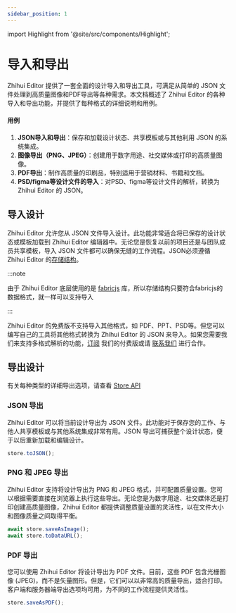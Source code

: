 ```yaml
---
sidebar_position: 1
---
```


import Highlight from '@site/src/components/Highlight';

# 导入和导出

<Highlight color="#dfd9fe">Zhihui Editor</Highlight> 提供了一套全面的设计导入和导出工具，可满足从简单的 JSON 文件处理到高质量图像和PDF导出等各种需求。本文档概述了 Zhihui Editor 的各种导入和导出功能，并提供了每种格式的详细说明和用例。

#### 用例

1. **JSON导入和导出**：保存和加载设计状态、共享模板或与其他利用 JSON 的系统集成。
2. **图像导出（PNG、JPEG）**：创建用于数字用途、社交媒体或打印的高质量图像。
3. **PDF导出**：制作高质量的印刷品，特别适用于营销材料、书籍和文档。
4. **PSD/figma等设计文件的导入**：对PSD、figma等设计文件的解析，转换为 Zhihui Editor 的 JSON。

## 导入设计

Zhihui Editor 允许您从 JSON 文件导入设计。此功能非常适合将已保存的设计状态或模板加载到 Zhihui Editor 编辑器中。无论您是恢复以前的项目还是与团队成员共享模板，导入 JSON 文件都可以确保无缝的工作流程。JSON必须遵循 Zhihui Editor 的[存储结构](/docs/store-api/store-overview)。

:::note

由于 Zhihui Editor 底层使用的是 [fabricjs](http://fabricjs.com/) 库，所以存储结构只要符合fabricjs的数据格式，就一样可以支持导入

:::

Zhihui Editor 的免费版不支持导入其他格式，如 PDF、PPT、PSD等。但您可以编写自己的工具将其他格式转换为 Zhihui Editor 的 JSON 来导入。如果您需要我们来支持多格式解析的功能，[订阅](/pricing) 我们的付费版或请 [联系我们](/contact) 进行合作。

## 导出设计

有关每种类型的详细导出选项，请查看 [Store API](/docs/store-api/store-overview)

### JSON 导出

Zhihui Editor 可以将当前设计导出为 JSON 文件。此功能对于保存您的工作、与他人共享模板或与其他系统集成非常有用。JSON 导出可捕获整个设计状态，便于以后重新加载和编辑设计。

```jsx
store.toJSON();
```

### PNG 和 JPEG 导出

Zhihui Editor 支持将设计导出为 PNG 和 JPEG 格式，并可配置质量设置。您可以根据需要直接在浏览器上执行这些导出。无论您是为数字用途、社交媒体还是打印创建高质量图像，Zhihui Editor 都提供调整质量设置的灵活性，以在文件大小和图像质量之间取得平衡。

```jsx
await store.saveAsImage();
await store.toDataURL();
```

### PDF 导出

您可以使用 Zhihui Editor 将设计导出为 PDF 文件。目前，这些 PDF 包含光栅图像 (JPEG)，而不是矢量图形。但是，它们可以以非常高的质量导出，适合打印。客户端和服务器端导出选项均可用，为不同的工作流程提供灵活性。

```jsx
store.saveAsPDF();
```
